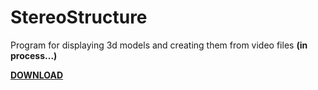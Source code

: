 # StereoStructure
 Program for displaying 3d models and creating them from video files <b>(in process...)</b>  
   
<b><a href="https://github.com/MrAlexeiMK/StereoStructure/raw/main/StereoStructure.msi">DOWNLOAD</b></a>  
